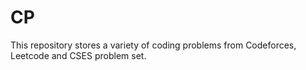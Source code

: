 # CP
This repository stores a variety of coding problems from Codeforces, Leetcode and CSES problem set.
